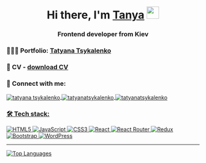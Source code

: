 <h1 align="center">Hi there, I'm <a href="http://selista.zzz.com.ua/" target="_blank">Tanya</a> 
<img src="https://github.com/blackcater/blackcater/raw/main/images/Hi.gif" height="32"/></h1>
<h3 align="center">Frontend developer from Kiev</h3>

### 👩🏻‍💻 Portfolio: [Tatyana Tsykalenko](http://selista.zzz.com.ua/)

### 📄 CV - [download CV](https://drive.google.com/file/d/1Y-e1-6Fe5Rnv7B6_NpDi8BBDCvy2j9iN/view?usp=sharing)

### 🤝 Connect with me:
<p align="left">
<a href="mailto:tsykalenko.t@gmail.com" target="blank"><img align="center" src="https://img.shields.io/badge/Gmail-D14836?style=for-the-badge&logo=gmail&logoColor=white&link=mailto:tsykalenko.t@gmail.com" alt="tatyana tsykalenko"  />
<a href="https://www.linkedin.com/in/tanya-tsykalenko-3830372b1/" target="blank"><img align="center" src="https://img.shields.io/badge/LinkedIn-0077B5?style=for-the-badge&logo=linkedin&logoColor=white" alt="tatyanatsykalenko" />
<a href="https://t.me/Tanya_Tsy" target="blank"><img align="center" src="https://img.shields.io/badge/Telegram-2CA5E0?style=for-the-badge&logo=telegram&logoColor=white" alt="tatyanatsykalenko" />
</p>

<h3 align="left">🛠 Tech stack:</h3>

![HTML5](https://img.shields.io/badge/html5-%23E34F26.svg?style=for-the-badge&logo=html5&logoColor=white) ![JavaScript](https://img.shields.io/badge/javascript-%23323330.svg?style=for-the-badge&logo=javascript&logoColor=%23F7DF1E) ![CSS3](https://img.shields.io/badge/css3-%231572B6.svg?style=for-the-badge&logo=css3&logoColor=white) ![React](https://img.shields.io/badge/react-%2320232a.svg?style=for-the-badge&logo=react&logoColor=%2361DAFB) ![React Router](https://img.shields.io/badge/React_Router-CA4245?style=for-the-badge&logo=react-router&logoColor=white) ![Redux](https://img.shields.io/badge/redux-%23593d88.svg?style=for-the-badge&logo=redux&logoColor=white) ![Bootstrap](https://img.shields.io/badge/bootstrap-%238511FA.svg?style=for-the-badge&logo=bootstrap&logoColor=white) ![WordPress](https://img.shields.io/badge/WordPress-%23117AC9.svg?style=for-the-badge&logo=WordPress&logoColor=white)

---

[![Top Languages](https://github-readme-stats-sigma-five.vercel.app/api/top-langs/?username=Selista&layout=compact&theme=vision-friendly-dark)](https://github.com/Selista)



